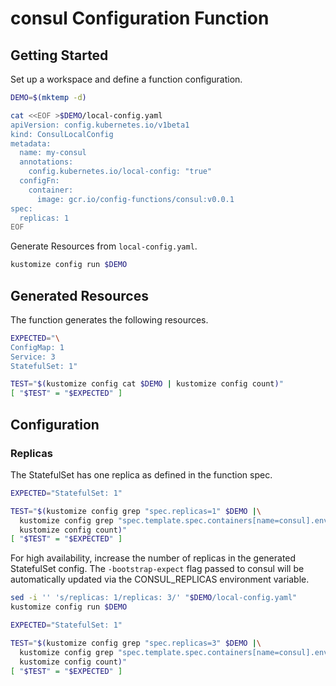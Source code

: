 # consul Configuration Function

## Getting Started

Set up a workspace and define a function configuration.
<!-- @createFunctionConfig @test -->
```sh
DEMO=$(mktemp -d)

cat <<EOF >$DEMO/local-config.yaml
apiVersion: config.kubernetes.io/v1beta1
kind: ConsulLocalConfig
metadata:
  name: my-consul
  annotations:
    config.kubernetes.io/local-config: "true"
  configFn:
    container:
      image: gcr.io/config-functions/consul:v0.0.1
spec:
  replicas: 1
EOF
```

Generate Resources from `local-config.yaml`.
<!-- @generateInitialResources @test -->
```sh
kustomize config run $DEMO
```

## Generated Resources

The function generates the following resources.
<!-- @verifyResourceCounts @test -->
```sh
EXPECTED="\
ConfigMap: 1
Service: 3
StatefulSet: 1"

TEST="$(kustomize config cat $DEMO | kustomize config count)"
[ "$TEST" = "$EXPECTED" ]
```

## Configuration

### Replicas

The StatefulSet has one replica as defined in the function spec.
<!-- @verifyStatefulSetReplicas1 @test -->
```sh
EXPECTED="StatefulSet: 1"

TEST="$(kustomize config grep "spec.replicas=1" $DEMO |\
  kustomize config grep "spec.template.spec.containers[name=consul].env[name=CONSUL_REPLICAS].value=1" |\
  kustomize config count)"
[ "$TEST" = "$EXPECTED" ]
```

For high availability, increase the number of replicas in the generated
StatefulSet config. The `-bootstrap-expect` flag passed to consul will be
automatically updated via the CONSUL_REPLICAS environment variable.
<!-- @verifyStatefulSetReplicas3 @test -->
```sh
sed -i '' 's/replicas: 1/replicas: 3/' "$DEMO/local-config.yaml"
kustomize config run $DEMO

EXPECTED="StatefulSet: 1"

TEST="$(kustomize config grep "spec.replicas=3" $DEMO |\
  kustomize config grep "spec.template.spec.containers[name=consul].env[name=CONSUL_REPLICAS].value=3" $DEMO |\
  kustomize config count)"
[ "$TEST" = "$EXPECTED" ]
```
